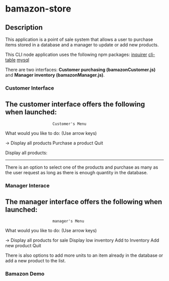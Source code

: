 # bamazon-store

## Description

This application is a point of sale system that allows a user to purchase items stored in a database and a manager to update or add new products.

This CLI node application uses the following npm packages: 
[inquirer](https://www.npmjs.com/package/inquirer) 
[cli-table](https://www.npmjs.com/package/cli-table)
[mysql](https://www.npmjs.com/package/mysql)

There are two interfaces: **Customer purchasing (bamazonCustomer.js)** and **Manager inventory (bamazonManager.js)**.

### Customer Interface

The customer interface offers the following when launched:
----------------------------------------------------------------

                         Customer's Menu

 What would you like to do: (Use arrow keys)

-> Display all products
Purchase a product
Quit

Display all products:

----------------------------------------------------------------

There is an option to select one of the products and purchase as many as the user request as long as there is enough quantity in the database.

### Manager Interace

The manager interface offers the following when launched:
----------------------------------------------------------------

                         manager's Menu

 What would you like to do: (Use arrow keys)

-> Display all products for sale
Display low inventory
Add to Inventory
Add new product
Quit

There is also options to add more units to an item already in the database or add a new product to the list.

### Bamazon Demo
